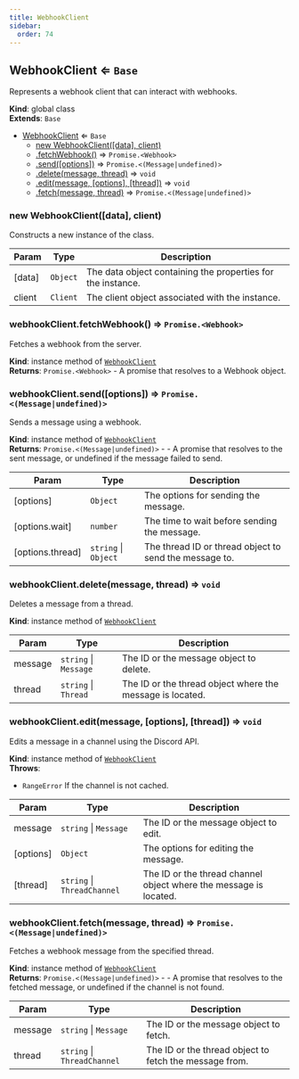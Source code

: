 ```yaml
---
title: WebhookClient
sidebar:
  order: 74
---
```




## WebhookClient ⇐ <code>Base</code>
Represents a webhook client that can interact with webhooks.

**Kind**: global class  
**Extends**: <code>Base</code>  

* [WebhookClient](#WebhookClient) ⇐ <code>Base</code>
    * [new WebhookClient([data], client)](#new_WebhookClient_new)
    * [.fetchWebhook()](#WebhookClient+fetchWebhook) ⇒ <code>Promise.&lt;Webhook&gt;</code>
    * [.send([options])](#WebhookClient+send) ⇒ <code>Promise.&lt;(Message\|undefined)&gt;</code>
    * [.delete(message, thread)](#WebhookClient+delete) ⇒ <code>void</code>
    * [.edit(message, [options], [thread])](#WebhookClient+edit) ⇒ <code>void</code>
    * [.fetch(message, thread)](#WebhookClient+fetch) ⇒ <code>Promise.&lt;(Message\|undefined)&gt;</code>

<a name="new_WebhookClient_new"></a>

### new WebhookClient([data], client)
Constructs a new instance of the class.


| Param | Type | Description |
| --- | --- | --- |
| [data] | <code>Object</code> | The data object containing the properties for the instance. |
| client | <code>Client</code> | The client object associated with the instance. |

<a name="WebhookClient+fetchWebhook"></a>

### webhookClient.fetchWebhook() ⇒ <code>Promise.&lt;Webhook&gt;</code>
Fetches a webhook from the server.

**Kind**: instance method of [<code>WebhookClient</code>](#WebhookClient)  
**Returns**: <code>Promise.&lt;Webhook&gt;</code> - A promise that resolves to a Webhook object.  
<a name="WebhookClient+send"></a>

### webhookClient.send([options]) ⇒ <code>Promise.&lt;(Message\|undefined)&gt;</code>
Sends a message using a webhook.

**Kind**: instance method of [<code>WebhookClient</code>](#WebhookClient)  
**Returns**: <code>Promise.&lt;(Message\|undefined)&gt;</code> - - A promise that resolves to the sent message, or undefined if the message failed to send.  

| Param | Type | Description |
| --- | --- | --- |
| [options] | <code>Object</code> | The options for sending the message. |
| [options.wait] | <code>number</code> | The time to wait before sending the message. |
| [options.thread] | <code>string</code> \| <code>Object</code> | The thread ID or thread object to send the message to. |

<a name="WebhookClient+delete"></a>

### webhookClient.delete(message, thread) ⇒ <code>void</code>
Deletes a message from a thread.

**Kind**: instance method of [<code>WebhookClient</code>](#WebhookClient)  

| Param | Type | Description |
| --- | --- | --- |
| message | <code>string</code> \| <code>Message</code> | The ID or the message object to delete. |
| thread | <code>string</code> \| <code>Thread</code> | The ID or the thread object where the message is located. |

<a name="WebhookClient+edit"></a>

### webhookClient.edit(message, [options], [thread]) ⇒ <code>void</code>
Edits a message in a channel using the Discord API.

**Kind**: instance method of [<code>WebhookClient</code>](#WebhookClient)  
**Throws**:

- <code>RangeError</code> If the channel is not cached.


| Param | Type | Description |
| --- | --- | --- |
| message | <code>string</code> \| <code>Message</code> | The ID or the message object to edit. |
| [options] | <code>Object</code> | The options for editing the message. |
| [thread] | <code>string</code> \| <code>ThreadChannel</code> | The ID or the thread channel object where the message is located. |

<a name="WebhookClient+fetch"></a>

### webhookClient.fetch(message, thread) ⇒ <code>Promise.&lt;(Message\|undefined)&gt;</code>
Fetches a webhook message from the specified thread.

**Kind**: instance method of [<code>WebhookClient</code>](#WebhookClient)  
**Returns**: <code>Promise.&lt;(Message\|undefined)&gt;</code> - - A promise that resolves to the fetched message, or undefined if the channel is not found.  

| Param | Type | Description |
| --- | --- | --- |
| message | <code>string</code> \| <code>Message</code> | The ID or the message object to fetch. |
| thread | <code>string</code> \| <code>ThreadChannel</code> | The ID or the thread object to fetch the message from. |


